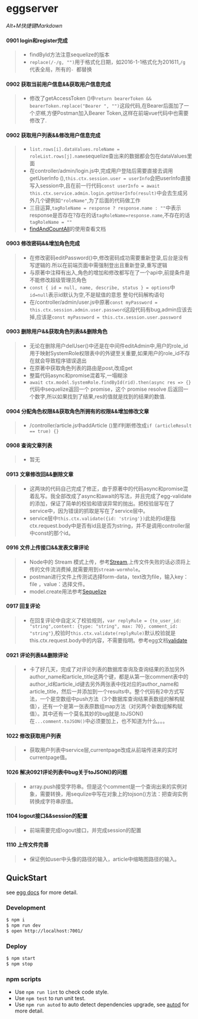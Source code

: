 # eggserver
*Alt+M快捷键Markdown*
#### 0901 login和register完成
>- findById方法注意sequelize的版本
>- ```replace(/-/g, "")```用于格式化日期，如2016-1-1格式化为201611,```/g ```代表全局，所有的```- ```都替换
#### 0902 获取当前用户信息&&获取用户信息完成
>- 修改了getAccessToken ()中```return bearerToken && bearerToken.replace("Bearer ", "")```这段代码,在Bearer后面加了一个*空格*,方便Postman加入Bearer Token,这样在前端vue代码中也需要修改了.
#### 0902 获取用户列表&&修改用户信息完成
>- ```list.rows[i].dataValues.roleName = roleList.rows[j].name```sequelize查出来的数据都会包在dataValues里面
>- 在controller/admin/login.js中,完成用户登陆后需要直接去调用getUserInfo (),```this.ctx.session.user = userInfo```会把userInfo直接写入session中,且在前一行代码```const userInfo = await this.ctx.service.admin.login.getUserInfo(result)```中会去生成另外几个键例如```"roleName"```,为了后面的代码做工作
>- 三目运算,```tagRoleName = response ? response.name : ""```中表示response是否存在?存在的话```tagRoleName=response.name```,不存在的话```tagRoleName = ""```
>- [findAndCountAll](https://sequelize.org/master/class/lib/model.js~Model.html#static-method-findAndCountAll)的使用查看文档
#### 0903 修改密码&&增加角色完成
>- 在修改密码editPassword()中,修改密码成功需要重新登录,后台是没有写逻辑的.所以在前端页面中需强制登出且重新登录,重写逻辑
>- 与原著中注释有出入,角色的增加和修改都写在了一个api中,前提条件是不能修改超级管理员角色
>- ```const { id = null, name, describe, status } = options```中```id=null```表示id默认为空,不是赋值的意思   整句代码解构语句
>- 在/controller/admin/user.js中原著```const myPassword = this.ctx.session.admin.user.password```这段代码有bug,admin应该去掉,应该是```const myPassword = this.ctx.session.user.password```
#### 0903 删除用户&&获取角色列表&&删除角色
>- 无论在删除用户delUser()中还是在中间件editAdmin中,用户的role_id用于映射SystemRole权限表中的外键至关重要,如果用户的role_id不存在就会导致程序错误退出
>- 在原著中获取角色列表的路由是post,改成get
>- 整篇代码async和promise混着写,一塌糊涂
>- ```await ctx.model.SystemRole.findById(rid).then(async res => {}```代码中sequelize返回一个 promise，这个 promise resolve 后返回一个数字,所以如果找到了结果,res的值就是找到的结果的数值.
#### 0904 分配角色权限&&获取角色所拥有的权限&&增加修改文章
>- /controller/article.js中addArticle ()里if判断修改成```if (articleResult == true) {}```
#### 0908 查询文章列表
>- 暂无
#### 0913 文章修改回&&删除文章
>- 这两块的代码自己完成了修正，由于原著中的代码async和promise混着乱写。我全部改成了async和await的写法，并且完成了egg-validate的添加，保证了简单的校验和错误异常的抛出。把校验层写在了service中，因为错误的抓取是写在了service层中。
>- service层中```this.ctx.validate({id: 'string'})```此处的id是指ctx.request.body中是否有id且是否为string，并不是调用controller层中const的那个id。
#### 0916 文件上传接口&&发表文章评论
>- Node中的 Stream 模式上传，参考[Stream](https://eggjs.org/zh-cn/basics/controller.html#stream-%E6%A8%A1%E5%BC%8F),上传文件失败的话必须将上传的文件流消费掉,就需要用到```stream-wormhole```。
>- postman进行文件上传测试选择form-data，text改为file，输入key：file  ，value：选择文件。
>- model.create用法参考[Sequelize](https://sequelize.org/master/class/lib/model.js~Model.html#static-method-create)
#### 0917 回复评论
>- 在回复评论中自定义了校验规则，```var replyRule = {to_user_id: "string",content: {type: "string", max: 70}, comment_id: "string"}```,校验时```this.ctx.validate(replyRule)```默认校验就是this.ctx.request.body中的内容，不需要指明。参考egg文档[validate](https://eggjs.org/zh-cn/tutorials/restful.html#controller-%E5%BC%80%E5%8F%91)
#### 0921 评论列表&&删除评论
>- 卡了好几天，完成了对评论列表的数据库查询及查询结果的添加另外author_name和article_title这两个键，都是从第一张comment表中的author_id和article_id键去另外两张表中找对应的author_name和article_title，然后一并添加到一个results中。整个代码有2中方式写法，一个是空数组中push方法（3个数据库查询结果表数组的解构赋值），还有一个是第一张表原数组map方法（对另两个新数组解构赋值）。其中还有一个莫名其妙的bug就是.toJSON()在```...comment.toJSON()```中必须要加上，也不知道为什么。。。
#### 1022 修改获取用户列表
>- 获取用户列表中service层,currentpage改成从前端传进来的实时currentpage值。
#### 1026 解决0921评论列表中bug关于toJSON()的问题
>- array.push接受字符串。但是这个comment是一个查询出来的实例对象，需要转换，用sequlize中写在对象上的tojson()方法：把查询实例转换成字符串原值。
#### 1104 logout接口&&session的配置
>- 前端需要完成logout接口，并完成session的配置
#### 1110 上传文件完善
>- 保证例如user中头像的路径的输入，article中缩略图路径的输入。







## QuickStart

<!-- add docs here for user -->

see [egg docs][egg] for more detail.

### Development

```bash
$ npm i
$ npm run dev
$ open http://localhost:7001/
```

### Deploy

```bash
$ npm start
$ npm stop
```

### npm scripts

- Use `npm run lint` to check code style.
- Use `npm test` to run unit test.
- Use `npm run autod` to auto detect dependencies upgrade, see [autod](https://www.npmjs.com/package/autod) for more detail.


[egg]: https://eggjs.org